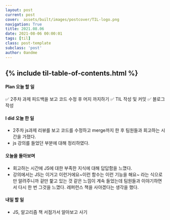 ```yaml
---
layout: post
current: post
cover:  assets/built/images/postcover/TIL-logo.png
navigation: True
title: 2021.08.06
date: 2021-08-06 00:00:01
tags: [til]
class: post-template
subclass: 'post'
author: 0andme
---
```

{% include til-table-of-contents.html %}
---

<!-- excerpt-start -->

#### Plan 오늘 할 일
✅ 2주차 과제 피드백을 보고 코드 수정 후 머지 까지하기
✅ TIL 작성 및 커밋
✅ 블로그 작성

#### I did 오늘 한 일
+ 2주차 js과제 리뷰를 보고 코드를 수정하고 merge까지 한 후 팀원들과 회고하는 시간을 가졌다.
+ js 강의를 들었던 부분에 대해 정리하였다.

#### 오늘을 돌아보며
+ 회고하는 시간에 JS에 대한 부족한 지식에 대해 답답함을 느꼈다.
+ 강의에서는 JS는 이거고 이런거에요~이런 함수는 이런 기능을 해요~ 라는 식으로만 알려주니까 겉만 핥고 있는 것 같은 느낌이 계속 들었는데 팀원들과 이야기하면서 다시 한 번 그것을 느꼈다. 레퍼런스 책을 사야겠다는 생각을 했다.

#### 내일 할 일
+ JS, 알고리즘 책 서점가서 알아보고 사기